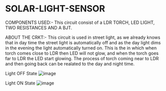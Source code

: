 # SOLAR-LIGHT-SENSOR
 
 COMPONENTS USED:- 
 This circuit consist of a LDR TORCH, LED LIGHT, TWO RESISTANCES AND A BJT.
 
 ABOUT THE CRKT:- 
This circuit is used in street light, as we already knows that in day time the street light is automatically off 
and as the day light dims in the evening the light automatically turned on. This is the in which when torch comes close to LDR then LED will not glow,
and when the torch goes far to LDR the LED start glowing.
The process of torch coming near to LDR and then going back can be realated to the day and night time.
 
   Light OFF State
       ![image](https://user-images.githubusercontent.com/60343675/137852155-d251647f-3bff-47bb-9ece-bf19d7d8d3d3.png)
   
   
   
   
   Light ON State
        ![image](https://user-images.githubusercontent.com/60343675/137852280-8f0da890-b6a1-454c-8fe5-f4d58bae0416.png)
     
